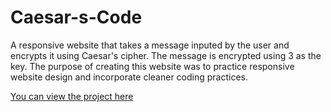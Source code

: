 # Caesar-s-Code
A responsive website that takes a message inputed by the user and encrypts it using Caesar's cipher. 
The message is encrypted using 3 as the key. The purpose of creating this website was to practice responsive website design and
incorporate cleaner coding practices.

<a href="http://conscou.github.io/Caesar-s-Code/Index.html">You can view the project here</a>
